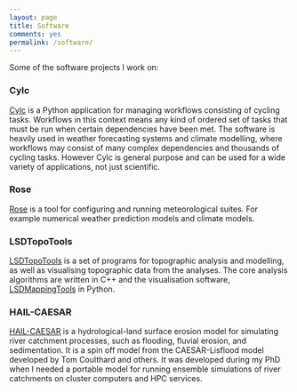 ```yaml
---
layout: page
title: Software
comments: yes
permalink: /software/
---
```


Some of the software projects I work on:

### Cylc
[Cylc](https://cylc.github.io/cylc/) is a Python application for managing workflows consisting of cycling tasks. Workflows in this context means any kind of ordered set of tasks that must be run when certain dependencies have been met. The software is heavily used in weather forecasting systems and climate modelling, where workflows may consist of many complex dependencies and thousands of cycling tasks. However Cylc is general purpose and can be used for a wide variety of applications, not just scientific.

### Rose
[Rose](http://www.metoffice.gov.uk/research/modelling-systems/rose) is a tool for configuring and running meteorological suites. For example numerical weather prediction models and climate models.

### LSDTopoTools
[LSDTopoTools](https://lsdtopotools.github.io/) is a set of programs for topographic analysis and modelling, as well as visualising topographic data from the analyses. The core analysis algorithms are written in C++ and the visualisation software, [LSDMappingTools](https://github.com/LSDtopotools/LSDMappingTools) in Python.

### HAIL-CAESAR
[HAIL-CAESAR](https://github.com/dvalters/HAIL-CAESAR) is a hydrological-land surface erosion model for simulating river catchment processes, such as flooding, fluvial erosion, and sedimentation. It is a spin off model from the CAESAR-Lisflood model developed by Tom Coulthard and others. It was developed during my PhD when I needed a portable model for running ensemble simulations of river catchments on cluster computers and HPC services.
